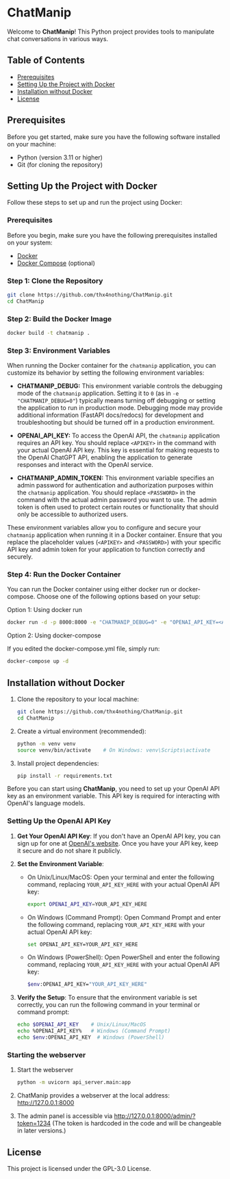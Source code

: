 # ChatManip

Welcome to **ChatManip**! This Python project provides tools to manipulate chat conversations in
various ways.

## Table of Contents

- [Prerequisites](#prerequisites)
- [Setting Up the Project with Docker](#setting-up-the-project-with-docker)
- [Installation without Docker](#installation-without-docker)
- [License](#license)

## Prerequisites

Before you get started, make sure you have the following software installed on your machine:

- Python (version 3.11 or higher)
- Git (for cloning the repository)

## Setting Up the Project with Docker

Follow these steps to set up and run the project using Docker:

### Prerequisites

Before you begin, make sure you have the following prerequisites installed on your system:

- [Docker](https://docs.docker.com/get-docker/)
- [Docker Compose](https://docs.docker.com/compose/install/) (optional)

### Step 1: Clone the Repository

   ```bash
   git clone https://github.com/thx4nothing/ChatManip.git
   cd ChatManip
   ```

### Step 2: Build the Docker Image

   ```bash
   docker build -t chatmanip .
   ```

### Step 3: Environment Variables

When running the Docker container for the `chatmanip` application, you can customize its behavior by
setting the following environment variables:

- **CHATMANIP_DEBUG:** This environment variable controls the debugging mode of the `chatmanip`
  application. Setting it to `0` (as in `-e "CHATMANIP_DEBUG=0"`) typically means turning off
  debugging or setting the application to run in production mode. Debugging mode may provide
  additional information (FastAPI docs/redocs) for development and troubleshooting but should be
  turned off in a production environment.

- **OPENAI_API_KEY:** To access the OpenAI API, the `chatmanip` application requires an API key. You
  should replace `<APIKEY>` in the command with your actual OpenAI API key. This key is essential
  for making requests to the OpenAI ChatGPT API, enabling the application to generate responses and
  interact with the OpenAI service.

- **CHATMANIP_ADMIN_TOKEN:** This environment variable specifies an admin password for
  authentication and authorization purposes within the `chatmanip` application. You should
  replace `<PASSWORD>` in the command with the actual admin password you want to use. The admin
  token is often used to protect certain routes or functionality that should only be accessible to
  authorized users.

These environment variables allow you to configure and secure your `chatmanip` application when
running it in a Docker container. Ensure that you replace the placeholder values (`<APIKEY>`
and `<PASSWORD>`) with your specific API key and admin token for your application to function
correctly and securely.

### Step 4: Run the Docker Container

You can run the Docker container using either docker run or docker-compose. Choose one of the
following options based on your setup:

Option 1: Using docker run

   ```bash
  docker run -d -p 8000:8000 -e "CHATMANIP_DEBUG=0" -e "OPENAI_API_KEY=<APIKEY>" -e "CHATMANIP_ADMIN_TOKEN=<PASSWORD>" chatmanip
   ```

Option 2: Using docker-compose

If you edited the docker-compose.yml file, simply run:

```bash
docker-compose up -d
```

## Installation without Docker

1. Clone the repository to your local machine:

   ```bash
   git clone https://github.com/thx4nothing/ChatManip.git
   cd ChatManip
   ```

2. Create a virtual environment (recommended):

    ```bash
    python -m venv venv
    source venv/bin/activate    # On Windows: venv\Scripts\activate
   ```

3. Install project dependencies:

    ```bash
    pip install -r requirements.txt
   ```

Before you can start using **ChatManip**, you need to set up your OpenAI API key as an environment
variable. This API key is required for interacting with OpenAI's language models.

### Setting Up the OpenAI API Key

1. **Get Your OpenAI API Key**: If you don't have an OpenAI API key, you can sign up for one
   at [OpenAI's website](https://openai.com/). Once you have your API key, keep it secure and do not
   share it publicly.

2. **Set the Environment Variable**:

    - On Unix/Linux/MacOS:
      Open your terminal and enter the following command, replacing `YOUR_API_KEY_HERE` with your
      actual OpenAI API key:

      ```bash
      export OPENAI_API_KEY=YOUR_API_KEY_HERE
      ```

    - On Windows (Command Prompt):
      Open Command Prompt and enter the following command, replacing `YOUR_API_KEY_HERE` with your
      actual OpenAI API key:

      ```bash
      set OPENAI_API_KEY=YOUR_API_KEY_HERE
      ```

    - On Windows (PowerShell):
      Open PowerShell and enter the following command, replacing `YOUR_API_KEY_HERE` with your
      actual OpenAI API key:

      ```bash
      $env:OPENAI_API_KEY="YOUR_API_KEY_HERE"
      ```

3. **Verify the Setup**:
   To ensure that the environment variable is set correctly, you can run the following command in
   your terminal or command prompt:

   ```bash
   echo $OPENAI_API_KEY    # Unix/Linux/MacOS
   echo %OPENAI_API_KEY%   # Windows (Command Prompt)
   echo $env:OPENAI_API_KEY  # Windows (PowerShell)
   ```

### Starting the webserver

1. Start the webserver
    ```bash
    python -m uvicorn api_server.main:app
   ```

2. ChatManip provides a webserver at the local address: http://127.0.0.1:8000

3. The admin panel is accessible via http://127.0.0.1:8000/admin/?token=1234
   (The token is hardcoded in the code and will be changeable in later versions.)

## License

This project is licensed under the GPL-3.0 License.